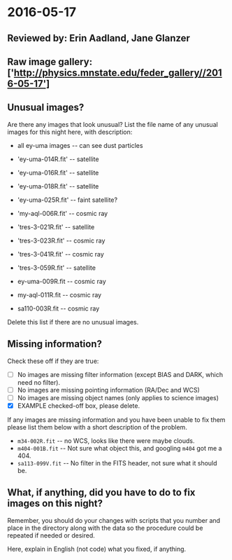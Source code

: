 # 2016-05-17

## Reviewed by:   Erin Aadland, Jane Glanzer

## Raw image gallery: ['http://physics.mnstate.edu/feder_gallery//2016-05-17']

## Unusual images?

Are there any images that look unusual? List the file name of any unusual images for this night here, with description:

+ all ey-uma images -- can see dust particles
+ 'ey-uma-014R.fit' -- satellite
+ 'ey-uma-016R.fit' -- satellite
+ 'ey-uma-018R.fit' -- satellite
+ 'ey-uma-025R.fit' -- faint satellite?
+ 'my-aql-006R.fit' -- cosmic ray
+ 'tres-3-021R.fit' -- satellite
+ 'tres-3-023R.fit' -- cosmic ray
+ 'tres-3-041R.fit' -- cosmic ray
+ 'tres-3-059R.fit' -- satellite

+ ey-uma-009R.fit -- cosmic ray
+ my-aql-011R.fit -- cosmic ray
+ sa110-003R.fit -- cosmic ray


Delete this list if there are no unusual images.

## Missing information?

Check these off if they are true:

- [ ] No images are missing filter information (except BIAS and DARK, which need no filter).
- [ ] No images are missing pointing information (RA/Dec and WCS)
- [ ] No images are missing object names (only applies to science images)
- [x] EXAMPLE checked-off box, please delete.

If any images are missing information and you have been unable to fix them please list
them below with a short description of the problem.

+ `m34-002R.fit` -- no WCS, looks like there were maybe clouds.
+ `m404-001B.fit` -- Not sure what object this, and googling `m404` got me a 404.
+ `sa113-099V.fit` -- No filter in the FITS header, not sure what it should be.

## What, if anything, did you have to do to fix images on this night?

Remember, you should do your changes with scripts that you number and place in the
directory along with the data so the procedure could be repeated if needed or
desired.

Here, explain in English (not code) what you fixed, if anything.
